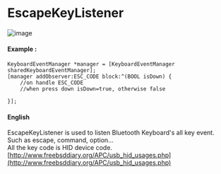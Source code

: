 # EscapeKeyListener


#### 


![image](https://github.com/PengHao/KeyboardSupporEscapeKey/blob/master/KeyboardEvent.png?raw=true)

#### Example :<br>

```
KeyboardEventManager *manager = [KeyboardEventManager sharedKeyboardEventManager];
[manager addObserver:ESC_CODE block:^(BOOL isDown) {
	//on handle ESC_CODE
	//when press down isDown=true, otherwise false
	
}];
```

#### English
EscapeKeyListener is used to listen Bluetooth Keyboard's all key event. Such as escape, command, option... <br>
All the key code is HID device code. [http://www.freebsddiary.org/APC/usb_hid_usages.php](http://www.freebsddiary.org/APC/usb_hid_usages.php)
